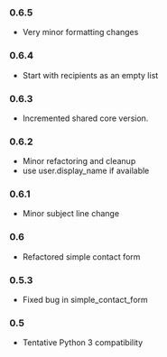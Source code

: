 ### 0.6.5
* Very minor formatting changes

### 0.6.4
* Start with recipients as an empty list

### 0.6.3
* Incremented shared core version.

### 0.6.2
* Minor refactoring and cleanup
* use user.display_name if available

### 0.6.1
* Minor subject line change

### 0.6
* Refactored simple contact form

### 0.5.3
* Fixed bug in simple_contact_form

### 0.5
* Tentative Python 3 compatibility


